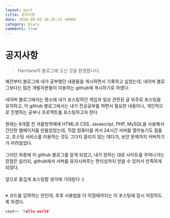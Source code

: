 ```yaml
---
layout: post
title: 공지사항
date: 2020-09-03 16:25:23 +0900
category: Diary
comments: true
---
```

# 공지사항
> Herrtane의 블로그에 오신 것을 환영합니다.


예전부터 블로그에 내가 공부했던 내용들을 게시하면서 기록하고 싶었는데,
네이버 블로그보다는 많은 개발자분들이 이용하는 github에 게시하기로 하였다.
<br/>
<br/>
네이버 블로그에서는 평소에 내가 포스팅하던 게임과 일상 관련된 글 위주로 포스팅을 유지하고,
이 github 블로그에서는 내가 전공공부를 하면서 필요한 내용이나, 개인적으로 진행하는 공부나 프로젝트를 포스팅하고자 한다.
<br/>
<br/>
원래는 8개월 전 겨울방학때에 HTML과 CSS, Javascript, PHP, MySQL을 사용해서 간단한 웹페이지를 만들었었는데, 직접 컴퓨터를 켜서 24시간 서버를 열어놓기도 힘들고, 호스팅 서비스를 이용하는 것도 그다지 끌리지 않는 데다가, 보안 문제까지 커버하기가 어려웠었다.
<br/>
<br/>
그러던 와중에 이 github 블로그를 알게 되었고, 내가 원하는 대로 사이트를 꾸며나가는 장점은 살리되, github에서 서버를 유지시켜주는 편리성까지 얻을 수 있어서 만족하게 되었다.
<br/>
<br/>
앞으로 즐겁게 포스팅할 생각에 기대된다 :)
<br/> 
<br/>

※ 코드를 입력하는 란인데, 추후 사용법을 더 익힐때까지는 이 포스팅에 잠시 저장하도록 하겠다.
```cpp
cout<< 'hello world'
```